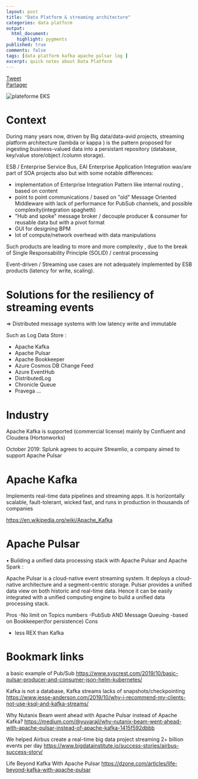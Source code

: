 ```yaml
---
layout: post
title: "Data Platform & streaming architecture"
categories: data platform
output:
  html_document:
    highlight: pygments
published: true
comments: false
tags: [data platform kafka apache pulsar log ]
excerpt: quick notes about Data Platform
---
```

<div class="social-media-list">
<a href="https://twitter.com/share?ref_src=twsrc%5Etfw" class="twitter-share-button" data-show-count="false">Tweet</a>
<script type="IN/Share" data-url="{{ site.url }}{{ page.url }}"></script>
<div class="fb-share-button" data-href="{{ site.url }}{{ page.url }}" data-layout="button" data-size="small"><a target="_blank" href="https://www.facebook.com/sharer/sharer.php?u={{ site.url }}{{ page.url }}" class="fb-xfbml-parse-ignore">Partager</a></div>
</div>


![plateforme EKS ](/images/20191105-illustration.png)

# Context
During many years now, driven by Big data/data-avid projects, streaming platform architecture (lambda or kappa ) is the pattern proposed for ingesting business-valued data into a persistant repository (database, key/value store/object /column storage).

ESB / Enterprise Service Bus, EAI Enterprise Application Integration was/are part of SOA projects also but with some notable differences:
- implementation of Enterprise Integration Pattern like internal routing , based on content
- point to point communications / based on "old" Message Oriented Middleware with lack of performance for PubSub channels, and possible complexity(integration spaghetti)
- "Hub and spoke" message broker / decouple producer & consumer for reusable data but with a pivot format
- GUI for designing BPM 
- lot of compute/network overhead with data manipulations

Such products are leading to more and more complexity , due to the break of Single Responsability Principle (SOLID) / central processing

Event-driven / Streaming use cases are not adequately implemented by ESB products (latency for write, scaling). 

# Solutions for the resiliency of streaming events

=> Distributed message systems with low latency write and immutable

Such as Log Data Store :
- Apache Kafka
- Apache Pulsar
- Apache Bookkeeper
- Azure Cosmos DB Change Feed
- Azure EventHub
- DistributedLog
- Chronicle Queue
- Pravega
...

# Industry

Apache Kafka is supported (commercial license) mainly by Confluent and Cloudera (Hortonworks)

October 2019:
Splunk agrees to acquire Streamlio, a company aimed to support Apache Pulsar


# Apache Kafka

Implements real-time data pipelines and streaming apps. It is horizontally scalable, fault-tolerant, wicked fast, and runs in production in thousands of companies

https://en.wikipedia.org/wiki/Apache_Kafka

# Apache Pulsar
• Building a unified data processing stack with Apache Pulsar and Apache Spark :

Apache Pulsar is a cloud-native event streaming system. It deploys a cloud-native architecture and a segment-centric storage. Pulsar provides a unified data view on both historic and real-time data. Hence it can be easily integrated with a unified computing engine to build a unified data processing stack.

Pros
-No limit on Topics numbers 
-PubSub AND Message Queuing
-based on Bookkeeper(for persistence)
Cons
- less REX than Kafka

# Bookmark links

a basic example of Pub/Sub 
https://www.syscrest.com/2019/10/basic-pulsar-producer-and-consumer-json-helm-kubernetes/

Kafka is not a database, Kafka streams lacks of snapshots/checkpointing
https://www.jesse-anderson.com/2019/10/why-i-recommend-my-clients-not-use-ksql-and-kafka-streams/

Why Nutanix Beam went ahead with Apache Pulsar instead of Apache Kafka?
https://medium.com/@yuvarajl/why-nutanix-beam-went-ahead-with-apache-pulsar-instead-of-apache-kafka-1415f592dbbb

We helped Airbus create a real-time big data project streaming 2+ billion events per day
https://www.bigdatainstitute.io/success-stories/airbus-success-story/

Life Beyond Kafka With Apache Pulsar
https://dzone.com/articles/life-beyond-kafka-with-apache-pulsar